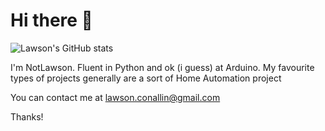 # Hi there 👋

![Lawson's GitHub stats](https://github-readme-stats.vercel.app/api?username=notlawson,prs)

I'm NotLawson. Fluent in Python and ok (i guess) at Arduino.
My favourite types of projects generally are a sort of Home Automation project

You can contact me at lawson.conallin@gmail.com

Thanks!
